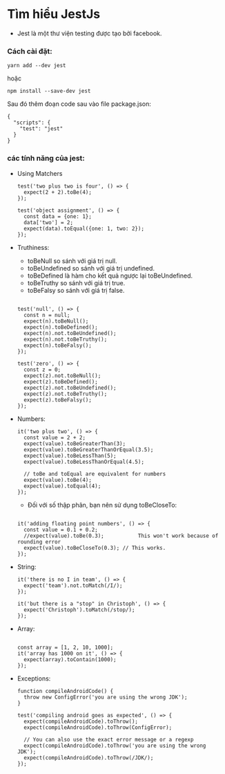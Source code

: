 # Tìm hiểu JestJs
* Jest là một thư viện testing được tạo bởi facebook.
### Cách cài đặt: 
`yarn add --dev jest`

hoặc

`npm install --save-dev jest`

Sau đó thêm đoạn code sau vào file package.json:

```
{
  "scripts": {
    "test": "jest"
  }
}
```
### các tính năng của jest: 
* Using Matchers
  
  ```
  test('two plus two is four', () => {
    expect(2 + 2).toBe(4);
  });
  
  ```
  
  ```
  test('object assignment', () => {
    const data = {one: 1};
    data['two'] = 2;
    expect(data).toEqual({one: 1, two: 2});
  });
  ```
* Truthiness: 
    - toBeNull so sánh với giá trị null.
    - toBeUndefined so sánh với giá trị undefined.
    - toBeDefined là hàm cho kết quả ngược lại toBeUndefined.
    - toBeTruthy so sánh với giá trị true.
    - toBeFalsy so sánh với giá trị false.
    
    ```
    
    test('null', () => {
      const n = null;
      expect(n).toBeNull();
      expect(n).toBeDefined();
      expect(n).not.toBeUndefined();
      expect(n).not.toBeTruthy();
      expect(n).toBeFalsy();
    });

    test('zero', () => {
      const z = 0;
      expect(z).not.toBeNull();
      expect(z).toBeDefined();
      expect(z).not.toBeUndefined();
      expect(z).not.toBeTruthy();
      expect(z).toBeFalsy();
    });
    
    ```
 * Numbers: 

    ```
    it('two plus two', () => {
      const value = 2 + 2;
      expect(value).toBeGreaterThan(3);
      expect(value).toBeGreaterThanOrEqual(3.5);
      expect(value).toBeLessThan(5);
      expect(value).toBeLessThanOrEqual(4.5);

      // toBe and toEqual are equivalent for numbers
      expect(value).toBe(4);
      expect(value).toEqual(4);
    });
    
   ```
   
    - Đối với số thập phân, bạn nên sử dụng toBeCloseTo:
    
    ```
    
    it('adding floating point numbers', () => {
      const value = 0.1 + 0.2;
      //expect(value).toBe(0.3);           This won't work because of rounding error
      expect(value).toBeCloseTo(0.3); // This works.
    });
    
    ```
    
* String:

    ```
    it('there is no I in team', () => {
      expect('team').not.toMatch(/I/);
    });

    it('but there is a "stop" in Christoph', () => {
      expect('Christoph').toMatch(/stop/);
    });
    
    ```
    
* Array: 

    ```

    const array = [1, 2, 10, 1000];
    it('array has 1000 on it', () => {
      expect(array).toContain(1000);
    });

    ```
    
* Exceptions:

    ```
    function compileAndroidCode() {
      throw new ConfigError('you are using the wrong JDK');
    }

    test('compiling android goes as expected', () => {
      expect(compileAndroidCode).toThrow();
      expect(compileAndroidCode).toThrow(ConfigError);

      // You can also use the exact error message or a regexp
      expect(compileAndroidCode).toThrow('you are using the wrong JDK');
      expect(compileAndroidCode).toThrow(/JDK/);
    });
    
    ```
